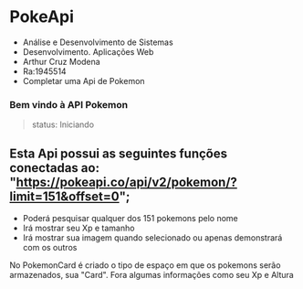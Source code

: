 # PokeApi
+ Análise e Desenvolvimento de Sistemas<br/>
+ Desenvolvimento. Aplicações Web<br/>
+ Arthur Cruz Modena <br/>
+ Ra:1945514<br/>
+ Completar uma Api de Pokemon<br/>


<h3>Bem vindo à API Pokemon</h3>

>status: Iniciando 

## Esta Api possui as seguintes funções conectadas ao: "https://pokeapi.co/api/v2/pokemon/?limit=151&offset=0";
+ Poderá pesquisar qualquer dos 151 pokemons pelo nome
+ Irá mostrar seu Xp e tamanho
+ Irá mostrar sua imagem quando selecionado ou apenas demonstrará com os outros

<p>No PokemonCard é criado o tipo de espaço em que os pokemons serão armazenados, sua "Card".
Fora algumas informações como seu Xp e Altura</p>
<script setup> 
const pokemon = defineProps(["Name","xp","height","img"])
</script>
<template>
    <div class="card">
            <img 
            :src="pokemon.img" class="card-img-top" 
            :alt="pokemon.name">
            <div class="card-body">
                <h5 class="card-title text-center">{{pokemon.name}}</h5>
                
                <hr> 
                <div class="row">
                    <section class="col">
                        <strong>XP:</strong>
                        <span>{{pokemon.xp}}</span>
                    </section>
                    <section class="col">
                        <strong>height:</strong>
                        <span>{{pokemon.height}}</span>
                    </section>
                </div>
            </div>
        </div>
</template>
<style>
</style>





